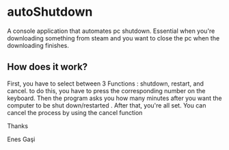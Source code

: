 # autoShutdown
A console application that automates pc shutdown. Essential when you're downloading something from steam and you want to close the pc when the downloading finishes.

## How does it work?
First, you have to select between 3 Functions : shutdown, restart, and cancel.
to do this, you have to press the corresponding number on the keyboard.
Then the program asks you how many minutes after you want the computer to be shut down/restarted .
After that, you're all set. You can cancel the process by using the cancel function

Thanks

Enes Gaşi
